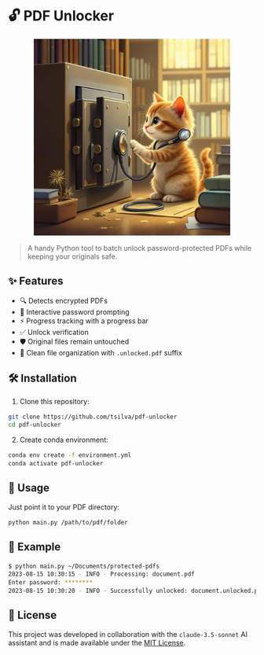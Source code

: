 # 🔓 PDF Unlocker

<p align="center">
  <img src="logo.jpg" alt="PDF Unlocker Logo" width="400"/>
</p>

> A handy Python tool to batch unlock password-protected PDFs while keeping your originals safe.

## ✨ Features

- 🔍 Detects encrypted PDFs
- 🔐 Interactive password prompting
- ⚡ Progress tracking with a progress bar
- ✅ Unlock verification
- 🛡️ Original files remain untouched
- 📁 Clean file organization with `.unlocked.pdf` suffix

## 🛠️ Installation

1. Clone this repository:
```bash
git clone https://github.com/tsilva/pdf-unlocker
cd pdf-unlocker
```

2. Create conda environment:
```bash
conda env create -f environment.yml
conda activate pdf-unlocker
```

## 📝 Usage

Just point it to your PDF directory:

```bash
python main.py /path/to/pdf/folder
```

## 🎯 Example

```bash
$ python main.py ~/Documents/protected-pdfs
2023-08-15 10:30:15 - INFO - Processing: document.pdf
Enter password: ********
2023-08-15 10:30:20 - INFO - Successfully unlocked: document.unlocked.pdf
```

## 📄 License

This project was developed in collaboration with the `claude-3.5-sonnet` AI assistant and is made available under the [MIT License](LICENSE).
